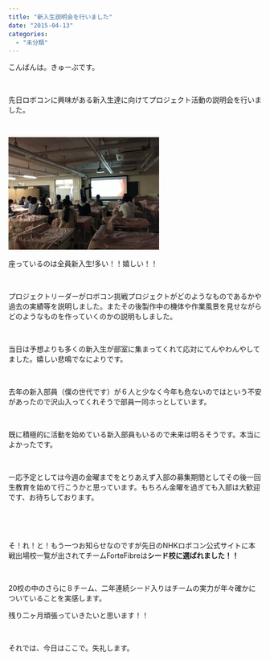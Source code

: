 ```yaml
---
title: "新入生説明会を行いました"
date: "2015-04-13"
categories: 
  - "未分類"
---
```


こんばんは。きゅーぶです。

 

先日ロボコンに興味がある新入生達に向けてプロジェクト活動の説明会を行いました。

 

[![IMG_0558](images/IMG_0558-300x224.jpg)](http://www.fortefibre.net/blog/wp-content/uploads/2015/04/IMG_0558.jpg)

座っているのは全員新入生!多い！！嬉しい！！

 

プロジェクトリーダーがロボコン挑戦プロジェクトがどのようなものであるかや過去の実績等を説明しました。またその後製作中の機体や作業風景を見せながらどのようなものを作っていくのかの説明もしました。

 

当日は予想よりも多くの新入生が部室に集まってくれて応対にてんやわんやしてました。嬉しい悲鳴でなによりです。

 

去年の新入部員（僕の世代です）が６人と少なく今年も危ないのではという不安があったので沢山入ってくれそうで部員一同ホっとしています。

 

既に積極的に活動を始めている新入部員もいるので未来は明るそうです。本当によかったです。

 

一応予定としては今週の金曜までをとりあえず入部の募集期間としてその後一回生教育を始めて行こうかと思っています。もちろん金曜を過ぎても入部は大歓迎です、お待ちしております。

 

 

そ！れ！と！もう一つお知らせなのですが先日のNHKロボコン公式サイトに本戦出場校一覧が出されてチームForteFibreは**シード校に選ばれました！！**

 

20校の中のさらに８チーム、二年連続シード入りはチームの実力が年々確かについていることを実感します。

残り二ヶ月頑張っていきたいと思います！！

 

それでは、今日はここで。失礼します。
